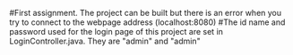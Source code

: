 #First assignment. The project can be built but there is an error when you try to connect to the webpage address (localhost:8080)
#The id name and password used for the login page of this project are set in LoginController.java. They are "admin" and "admin"
